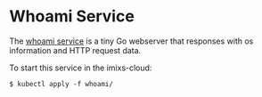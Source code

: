 # Whoami Service

The [whoami service](https://github.com/EmileVauge/whoamI) is a tiny Go webserver that responses with os information and HTTP request data.

To start this service in the imixs-cloud: 


	$ kubectl apply -f whoami/

	
